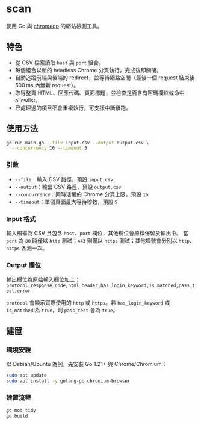 # scan

使用 Go 與 [chromedp](https://github.com/chromedp/chromedp) 的網站檢測工具。

## 特色
- 從 CSV 檔案讀取 `host` 與 `port` 組合。
- 每個組合以新的 headless Chrome 分頁執行，完成後即關閉。
- 自動追蹤前端與後端的 redirect，並等待網路空閒（最後一個 request 結束後 500 ms 內無新 request）。
- 取得整頁 HTML、回應代碼、頁面標題，並檢查是否含有密碼欄位或命中 allowlist。
- 已處理過的項目不會重複執行，可支援中斷續跑。

## 使用方法
```bash
go run main.go --file input.csv --output output.csv \
  --concurrency 16 --timeout 5
```

### 引數
- `--file`：輸入 CSV 路徑，預設 `input.csv`
- `--output`：輸出 CSV 路徑，預設 `output.csv`
- `--concurrency`：同時活躍的 Chrome 分頁上限，預設 `16`
- `--timeout`：單個頁面最大等待秒數，預設 `5`

### Input 格式
輸入檔需為 CSV 且包含 `host`、`port` 欄位，其他欄位會原樣保留於輸出中。
當 `port` 為 `80` 時僅以 `http` 測試；`443` 則僅以 `https` 測試；其他埠號會分別以 `http`、`https` 各測一次。

### Output 欄位
輸出欄位為原始輸入欄位加上：
`protocol,response_code,html_header,has_login_keyword,is_matched,pass_test,error`

`protocol` 會顯示實際使用的 `http` 或 `https`。若 `has_login_keyword` 或 `is_matched` 為 `true`，則 `pass_test` 會為 `true`。

## 建置

### 環境安裝
以 Debian/Ubuntu 為例，先安裝 Go 1.21+ 與 Chrome/Chromium：
```bash
sudo apt update
sudo apt install -y golang-go chromium-browser
```

### 建置流程
```bash
go mod tidy
go build
```
